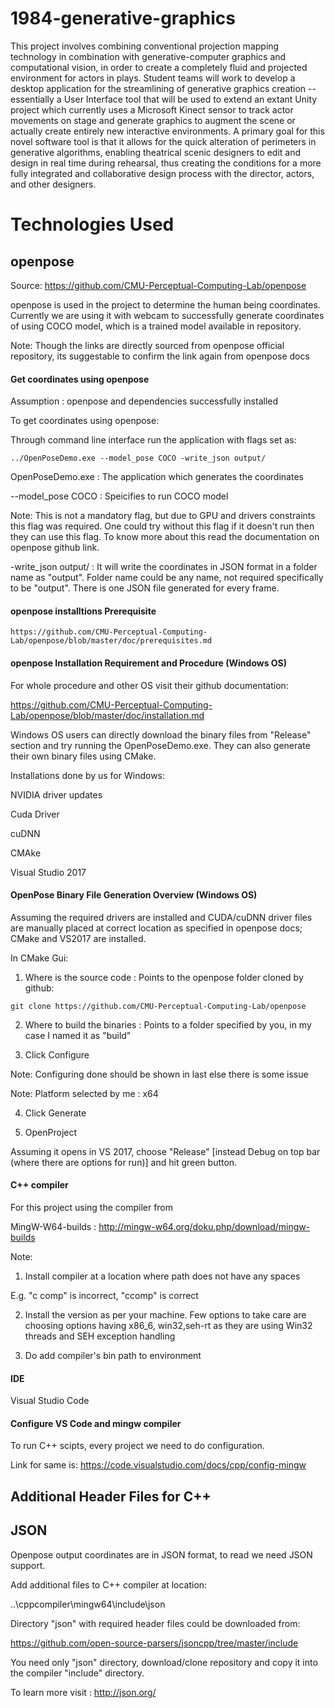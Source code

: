 # 1984-generative-graphics
This project involves combining conventional projection mapping technology in combination with generative-computer graphics and computational vision, in order to create a completely fluid and projected environment for actors in plays. Student teams will work to develop a desktop application for the streamlining of generative graphics creation -- essentially a User Interface tool that will be used to extend an extant Unity project which currently uses a Microsoft Kinect sensor to track actor movements on stage and generate graphics to augment the scene or actually create entirely new interactive environments. A primary goal for this novel software tool is that it allows for the quick alteration of perimeters in generative algorithms, enabling theatrical scenic designers to edit and design in real time during rehearsal, thus creating the conditions for a more fully integrated and collaborative design process with the director, actors, and other designers. 


# Technologies Used

## openpose

Source: https://github.com/CMU-Perceptual-Computing-Lab/openpose

openpose is used in the project to determine the human being coordinates. Currently we are using it with webcam to successfully generate coordinates of using COCO model, which is a trained model available in repository.

Note: Though the links are directly sourced from openpose official repository, its suggestable to confirm the link again from openpose docs

#### Get coordinates using openpose

Assumption : openpose and dependencies successfully installed

To get coordinates using openpose:

Through command line interface run the application with flags set as:


```
../OpenPoseDemo.exe --model_pose COCO -write_json output/
```

OpenPoseDemo.exe : The application which generates the coordinates

--model_pose COCO : Speicifies to run COCO model

Note: This is not a mandatory flag, but due to GPU and drivers constraints this flag was required. One could try without this flag if it doesn't run then they can use this flag. To know more about this read the documentation on openpose github link.

-write_json output/ : It will write the coordinates in JSON format in a folder name as "output". Folder name could be any name, not required specifically to be "output". There is one JSON file generated for every frame.

#### openpose installtions Prerequisite

```
https://github.com/CMU-Perceptual-Computing-Lab/openpose/blob/master/doc/prerequisites.md
```


#### openpose Installation Requirement and Procedure (Windows OS)

For whole procedure and other OS visit their github documentation:

https://github.com/CMU-Perceptual-Computing-Lab/openpose/blob/master/doc/installation.md

Windows OS users can directly download the binary files from "Release" section and try running the OpenPoseDemo.exe. They can also generate their own binary files using CMake.

Installations done by us for Windows:

NVIDIA driver updates

Cuda Driver

cuDNN

CMAke

Visual Studio 2017


#### OpenPose Binary File Generation Overview (Windows OS)

Assuming the required drivers are installed and CUDA/cuDNN driver files are manually placed at correct location as specified in openpose docs; CMake and VS2017 are installed.

In CMake Gui:

1. Where is the source code : Points to the openpose folder cloned by github:

```
git clone https://github.com/CMU-Perceptual-Computing-Lab/openpose
```


2. Where to build the binaries : Points to a folder specified by you, in my case I named it as "build"

3. Click Configure

Note: Configuring done should be shown in last else there is some issue

Note: Platform selected by me : x64

4. Click Generate

5. OpenProject

Assuming it opens in VS 2017, choose "Release" [instead Debug on top bar (where there are options for run)] and hit green button.



#### C++ compiler

For this project using the compiler from

MingW-W64-builds : http://mingw-w64.org/doku.php/download/mingw-builds


Note: 


1. Install compiler at a location where path does not have any spaces 

E.g. "c comp" is incorrect, "ccomp" is correct


2. Install the version as per your machine. Few options to take care are choosing options having x86_6, win32,seh-rt as they are using Win32 threads and SEH exception handling


3. Do add compiler's bin path to environment


#### IDE 

Visual Studio Code


#### Configure VS Code and mingw compiler

To run C++ scipts, every project we need to do configuration. 

Link for same is: https://code.visualstudio.com/docs/cpp/config-mingw



## Additional Header Files for C++

## JSON

Openpose output coordinates are in JSON format, to read we need JSON support.


Add additional files to C++ compiler at location: 

..\cppcompiler\mingw64\include\json


Directory "json" with required header files could be downloaded from:

https://github.com/open-source-parsers/jsoncpp/tree/master/include 


You need only "json" directory, download/clone repository and copy it into the compiler "include" directory.


To learn more visit : http://json.org/



